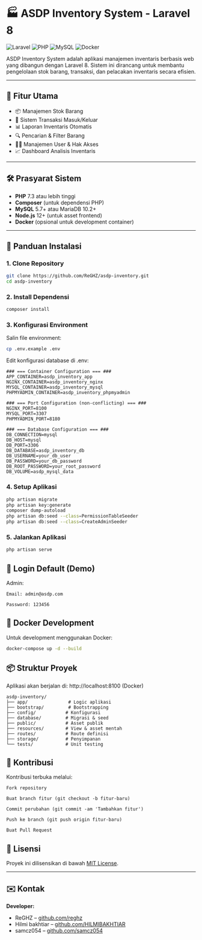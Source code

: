 # 🏭 ASDP Inventory System - Laravel 8

![Laravel](https://img.shields.io/badge/Laravel-8.x-FF2D20?logo=laravel)
![PHP](https://img.shields.io/badge/PHP-7.3+-777BB4?logo=php)
![MySQL](https://img.shields.io/badge/MySQL-5.7+-4479A1?logo=mysql)
![Docker](https://img.shields.io/badge/Docker-supported-2496ED?logo=docker)

ASDP Inventory System adalah aplikasi manajemen inventaris berbasis web yang dibangun dengan Laravel 8. Sistem ini dirancang untuk membantu pengelolaan stok barang, transaksi, dan pelacakan inventaris secara efisien.

---

## 🧰 Fitur Utama

-   📦 Manajemen Stok Barang
-   🔄 Sistem Transaksi Masuk/Keluar
-   📊 Laporan Inventaris Otomatis
-   🔍 Pencarian & Filter Barang
-   👨‍💼 Manajemen User & Hak Akses
-   📈 Dashboard Analisis Inventaris

---

## 🛠️ Prasyarat Sistem

-   **PHP** 7.3 atau lebih tinggi
-   **Composer** (untuk dependensi PHP)
-   **MySQL** 5.7+ atau MariaDB 10.2+
-   **Node.js** 12+ (untuk asset frontend)
-   **Docker** (opsional untuk development container)

---

## 🚀 Panduan Instalasi

### 1. Clone Repository

```bash
git clone https://github.com/ReGHZ/asdp-inventory.git
cd asdp-inventory
```

### 2. Install Dependensi

```bash
composer install
```

### 3. Konfigurasi Environment

Salin file environment:

```bash
cp .env.example .env
```

Edit konfigurasi database di .env:

```dotenv
### === Container Configuration === ###
APP_CONTAINER=asdp_inventory_app
NGINX_CONTAINER=asdp_inventory_nginx
MYSQL_CONTAINER=asdp_inventory_mysql
PHPMYADMIN_CONTAINER=asdp_inventory_phpmyadmin

### === Port Configuration (non-conflicting) === ###
NGINX_PORT=8100
MYSQL_PORT=3307
PHPMYADMIN_PORT=8180

### === Database Configuration === ###
DB_CONNECTION=mysql
DB_HOST=mysql
DB_PORT=3306
DB_DATABASE=asdp_inventory_db
DB_USERNAME=your_db_user
DB_PASSWORD=your_db_password
DB_ROOT_PASSWORD=your_root_password
DB_VOLUME=asdp_mysql_data
```

### 4. Setup Aplikasi

```bash
php artisan migrate
php artisan key:generate
composer dump-autoload
php artisan db:seed --class=PermissionTableSeeder
php artisan db:seed --class=CreateAdminSeeder
```

### 5. Jalankan Aplikasi

```bash
php artisan serve
```

## 🔧 Login Default (Demo)

Admin:

    Email: admin@asdp.com

    Password: 123456

## 🐳 Docker Development

Untuk development menggunakan Docker:

```bash
docker-compose up -d --build

```

## 📦 Struktur Proyek

Aplikasi akan berjalan di: http://localhost:8100 (Docker)

```
asdp-inventory/
├── app/               # Logic aplikasi
├── bootstrap/         # Bootstrapping
├── config/           # Konfigurasi
├── database/         # Migrasi & seed
├── public/           # Asset publik
├── resources/        # View & asset mentah
├── routes/           # Route definisi
├── storage/          # Penyimpanan
└── tests/            # Unit testing
```

## 🤝 Kontribusi

Kontribusi terbuka melalui:

    Fork repository

    Buat branch fitur (git checkout -b fitur-baru)

    Commit perubahan (git commit -am 'Tambahkan fitur')

    Push ke branch (git push origin fitur-baru)

    Buat Pull Request

## 📜 Lisensi

Proyek ini dilisensikan di bawah [MIT License](https://opensource.org/licenses/MIT).

---

## ✉️ Kontak

**Developer:**

-   ReGHZ – [github.com/reghz](https://github.com/reghz)
-   Hilmi bakhtiar – [github.com/HILMIBAKHTIAR](https://github.com/HILMIBAKHTIAR)
-   samcz054 – [github.com/samcz054](https://github.com/samcz054)
